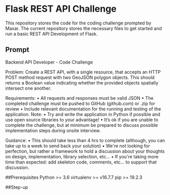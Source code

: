 # Flask REST API Challenge

This repository stores the code for the coding challenge prompted by Maxar. The current repository stores the necessary files to get started and run a basic REST API Development of Flask. 

## Prompt

Backend API Developer - Code Challenge

Problem:
Create a REST API, with a single resource, that accepts an HTTP POST method request with two GeoJSON polygon objects.
This should returns a Boolean value indicating whether the provided objects spatially intersect one another.

Requirements:
• All requests and responses must be valid JSON
• The completed challenge must be pushed to GitHub (github.com) or .zip for review
• Include relevant documentation for the running and testing of the application.
Note:
• Try and write the application in Python if possible and use open source libraries to your advantage!
• It’s ok if you are unable to complete the challenge, but at minimum be prepared to discuss possible implementation steps during onsite interview.

Guidance:
• This should take less than 4 hrs to complete (although, you can take up to a week to send back your solution)
• We're not looking for perfection, but rather a framework to hold a discussion about your thoughts on design, implementation, library selection, etc...
• If you're taking more time than expected: add skeleton code, comments, etc... to support that discussion.

##Prerequisites
Python >= 3.6
virtualenv >= v16.7.7
pip >= 19.2.3

##Step-up

